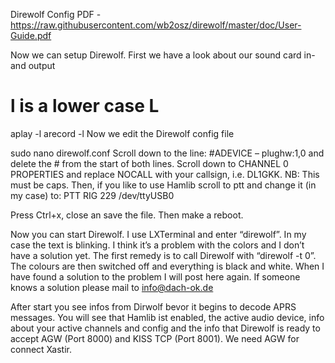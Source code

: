 Direwolf Config PDF - https://raw.githubusercontent.com/wb2osz/direwolf/master/doc/User-Guide.pdf

Now we can setup Direwolf. First we have a look about our sound card in- and output

# l is a lower case L
aplay -l
arecord -l 
Now we edit the Direwolf config file

sudo nano direwolf.conf
Scroll down to the line: #ADEVICE – plughw:1,0 and delete the # from the start of both lines. Scroll down to CHANNEL 0 PROPERTIES and replace NOCALL with your callsign, i.e. DL1GKK. NB: This must be caps. Then, if you like to use Hamlib scroll to ptt and change it (in my case) to: PTT RIG 229 /dev/ttyUSB0

Press Ctrl+x, close an save the file. Then make a reboot.

Now you can start Direwolf. I use LXTerminal and enter “direwolf”. In my case the text is blinking. I think it’s a problem with the colors and I don’t have a solution yet. The first remedy is to call Direwolf with “direwolf -t 0”. The colours are then switched off and everything is black and white. When I have found a solution to the problem I will post here again. If someone knows a solution please mail to info@dach-ok.de

After start you see infos from Dirwolf bevor it begins to decode APRS messages. You will see that Hamlib ist enabled, the active audio device, info about your active channels and config and the info that Direwolf is ready to accept AGW (Port 8000) and KISS TCP (Port 8001). We need AGW for connect Xastir.

